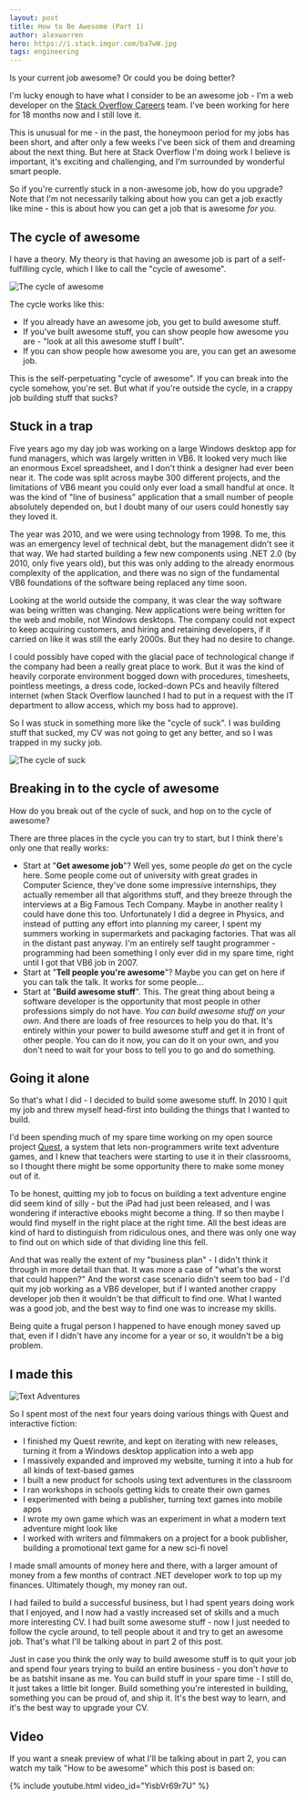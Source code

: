 ```yaml
---
layout: post
title: How to Be Awesome (Part 1) 
author: alexwarren
hero: https://i.stack.imgur.com/ba7wW.jpg
tags: engineering
---
```


Is your current job awesome? Or could you be doing better?

I'm lucky enough to have what I consider to be an awesome job - I'm a web developer on the [Stack Overflow Careers](http://careers.stackoverflow.com) team. I've been working for here for 18 months now and I still love it.

This is unusual for me - in the past, the honeymoon period for my jobs has been short, and after only a few weeks I've been sick of them and dreaming about the next thing. But here at Stack Overflow I'm doing work I believe is important, it's exciting and challenging, and I'm surrounded by wonderful smart people.

So if you're currently stuck in a non-awesome job, how do you upgrade? Note that I'm not necessarily talking about how you can get a job exactly like mine - this is about how you can get a job that is awesome *for you*.

## The cycle of awesome

I have a theory. My theory is that having an awesome job is part of a self-fulfilling cycle, which I like to call the "cycle of awesome".

![The cycle of awesome](https://i.stack.imgur.com/iEp0c.png)

The cycle works like this:

- If you already have an awesome job, you get to build awesome stuff.
- If you've built awesome stuff, you can show people how awesome you are - "look at all this awesome stuff I built".
- If you can show people how awesome you are, you can get an awesome job.

This is the self-perpetuating "cycle of awesome". If you can break into the cycle somehow, you're set. But what if you're outside the cycle, in a crappy job building stuff that sucks?

## Stuck in a trap

Five years ago my day job was working on a large Windows desktop app for fund managers, which was largely written in VB6. It looked very much like an enormous Excel spreadsheet, and I don't think a designer had ever been near it. The code was split across maybe 300 different projects, and the limitations of VB6 meant you could only ever load a small handful at once. It was the kind of "line of business" application that a small number of people absolutely depended on, but I doubt many of our users could honestly say they loved it.

The year was 2010, and we were using technology from 1998. To me, this was an emergency level of technical debt, but the management didn't see it that way. We had started building a few new components using .NET 2.0 (by 2010, only five years old), but this was only adding to the already enormous complexity of the application, and there was no sign of the fundamental VB6 foundations of the software being replaced any time soon.

Looking at the world outside the company, it was clear the way software was being written was changing. New applications were being written for the web and mobile, not Windows desktops. The company could not expect to keep acquiring customers, and hiring and retaining developers, if it carried on like it was still the early 2000s. But they had no desire to change.

I could possibly have coped with the glacial pace of technological change if the company had been a really great place to work. But it was the kind of heavily corporate environment bogged down with procedures, timesheets, pointless meetings, a dress code, locked-down PCs and heavily filtered internet (when Stack Overflow launched I had to put in a request with the IT department to allow access, which my boss had to approve).

So I was stuck in something more like the "cycle of suck". I was building stuff that sucked, my CV was not going to get any better, and so I was trapped in my sucky job.

![The cycle of suck](https://i.stack.imgur.com/SpRDw.png)

## Breaking in to the cycle of awesome

How do you break out of the cycle of suck, and hop on to the cycle of awesome?

There are three places in the cycle you can try to start, but I think there's only one that really works:

- Start at "**Get awesome job**"? Well yes, some people *do* get on the cycle here. Some people come out of university with great grades in Computer Science, they've done some impressive internships, they actually remember all that algorithms stuff, and they breeze through the interviews at a Big Famous Tech Company. Maybe in another reality I could have done this too. Unfortunately I did a degree in Physics, and instead of putting any effort into planning my career, I spent my summers working in supermarkets and packaging factories. That was all in the distant past anyway. I'm an entirely self taught programmer - programming had been something I only ever did in my spare time, right until I got that VB6 job in 2007.
- Start at "**Tell people you're awesome**"? Maybe you can get on here if you can talk the talk. It works for some people...
- Start at "**Build awesome stuff**". This. The great thing about being a software developer is the opportunity that most people in other professions simply do not have. *You can build awesome stuff on your own*. And there are loads of free resources to help you do that. It's entirely within your power to build awesome stuff and get it in front of other people. You can do it now, you can do it on your own, and you don't need to wait for your boss to tell you to go and do something.

## Going it alone

So that's what I did - I decided to build some awesome stuff. In 2010 I quit my job and threw myself head-first into building the things that I wanted to build.

I'd been spending much of my spare time working on my open source project [Quest](https://github.com/textadventures/quest), a system that lets non-programmers write text adventure games, and I knew that teachers were starting to use it in their classrooms, so I thought there might be some opportunity there to make some money out of it.

To be honest, quitting my job to focus on building a text adventure engine did seem kind of silly - but the iPad had just been released, and I was wondering if interactive ebooks might become a thing. If so then maybe I would find myself in the right place at the right time. All the best ideas are kind of hard to distinguish from ridiculous ones, and there was only one way to find out on which side of that dividing line this fell.

And that was really the extent of my "business plan" - I didn't think it through in more detail than that. It was more a case of "what's the worst that could happen?" And the worst case scenario didn't seem too bad - I'd quit my job working as a VB6 developer, but if I wanted another crappy developer job then it wouldn't be that difficult to find one. What I wanted was a good job, and the best way to find one was to increase my skills.

Being quite a frugal person I happened to have enough money saved up that, even if I didn't have any income for a year or so, it wouldn't be a big problem.

## I made this

![Text Adventures](https://i.stack.imgur.com/ZcCKI.png)

So I spent most of the next four years doing various things with Quest and interactive fiction:

- I finished my Quest rewrite, and kept on iterating with new releases, turning it from a Windows desktop application into a web app
- I massively expanded and improved my website, turning it into a hub for all kinds of text-based games
- I built a new product for schools using text adventures in the classroom
- I ran workshops in schools getting kids to create their own games
- I experimented with being a publisher, turning text games into mobile apps
- I wrote my own game which was an experiment in what a modern text adventure might look like
- I worked with writers and filmmakers on a project for a book publisher, building a promotional text game for a new sci-fi novel

I made small amounts of money here and there, with a larger amount of money from a few months of contract .NET developer work to top up my finances. Ultimately though, my money ran out.

I had failed to build a successful business, but I had spent years doing work that I enjoyed, and I now had a vastly increased set of skills and a much more interesting CV. I had built some awesome stuff - now I just needed to follow the cycle around, to tell people about it and try to get an awesome job. That's what I'll be talking about in part 2 of this post.

Just in case you think the only way to build awesome stuff is to quit your job and spend four years trying to build an entire business - you don't *have* to be as batshit insane as me. You can build stuff in your spare time - I still do, it just takes a little bit longer. Build something you're interested in building, something you can be proud of, and ship it. It's the best way to learn, and it's the best way to upgrade your CV.

## Video

If you want a sneak preview of what I'll be talking about in part 2, you can watch my talk "How to be awesome" which this post is based on:

{% include youtube.html video_id="YisbVr69r7U" %}
